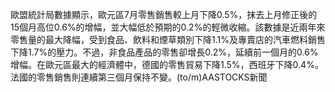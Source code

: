 歐盟統計局數據顯示，歐元區7月零售銷售較上月下降0.5%，抹去上月修正後的15個月高位0.6%的增幅，並大幅低於預期的0.2%的輕微收縮。該數據是近兩年來零售量的最大降幅，受到食品、飲料和煙草類別下降1.1%及專賣店的汽車燃料銷售下降1.7%的壓力。不過，非食品產品的零售卻增長0.2%，延續前一個月的0.6%增幅。在歐元區最大的經濟體中，德國的零售貿易下降1.5%，西班牙下降0.4%。法國的零售銷售則連續第三個月保持不變。(to/m)AASTOCKS新聞